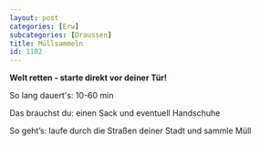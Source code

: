 ```yaml
---
layout: post
categories: [Erw]
subcategories: [Draussen]
title: Müllsammeln
id: 1102
---
```

**Welt retten - starte direkt vor deiner Tür!**

So lang dauert's: 10-60 min

Das brauchst du: einen Sack und eventuell Handschuhe

So geht’s: laufe durch die Straßen deiner Stadt und sammle Müll
